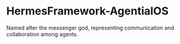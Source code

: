 # HermesFramework-AgentialOS
Named after the messenger god, representing communication and collaboration among agents.
